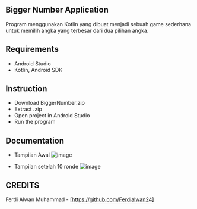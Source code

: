 ## Bigger Number Application  
Program menggunakan Kotlin yang dibuat menjadi sebuah game sederhana untuk memilih angka yang terbesar dari dua pilihan angka.

## Requirements 
- Android Studio
- Kotlin, Android SDK

## Instruction
- Download BiggerNumber.zip
- Extract .zip
- Open project in Android Studio
- Run the program

## Documentation
- Tampilan Awal
![image](https://github.com/Ferdialwan24/BiggerNumberApplication/assets/165251917/b275733e-1057-4823-ae96-f6a2344c82ed)

- Tampilan setelah 10 ronde
![image](https://github.com/Ferdialwan24/BiggerNumberApplication/assets/165251917/bb527062-3b4f-4c07-b3f7-b7c4a1dec9f5)


## CREDITS  
Ferdi Alwan Muhammad - [https://github.com/Ferdialwan24]
